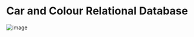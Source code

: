 # Car and Colour Relational Database

![image](https://github.com/user-attachments/assets/8aa6fae6-7c03-4732-9451-368e125afb15)
